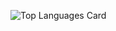![Top Languages Card](https://readme-stats-git-main-8d6x.vercel.app/api/top-langs/?username=8d6x&count_private=true)
